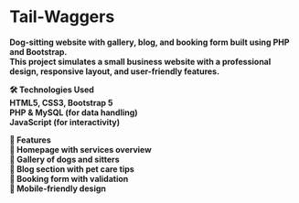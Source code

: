# Tail-Waggers
<strong>Dog-sitting website with gallery, blog, and booking form built using PHP and Bootstrap.
<br>
This project simulates a small business website with a professional design, responsive layout, and user-friendly features.

🛠️ Technologies Used<br>
HTML5, CSS3, Bootstrap 5<br>
PHP & MySQL (for data handling)<br>
JavaScript (for interactivity)<br>

📂 Features<br>
🐾 Homepage with services overview<br>
📸 Gallery of dogs and sitters<br>
📝 Blog section with pet care tips<br>
📅 Booking form with validation<br>
📱 Mobile-friendly design
